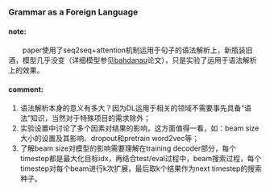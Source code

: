 ### Grammar as a Foreign Language 

#### note:
&emsp;&emsp;paper使用了seq2seq+attention机制运用于句子的语法解析上，新瓶装旧酒，模型几乎没变（详细模型参见[bahdanau](https://arxiv.org/abs/1409.0473)论文），只是实验了运用于语法解析上的效果。

#### comment:
1. 语法解析本身的意义有多大？因为DL运用于相关的领域不需要事先具备“语法”知识，当然对于特殊项目的需求除外；
2. 实验设置中讨论了多个因素对结果的影响，这方面值得一看，如：beam size大小的设置及其影响、dropout和pretrain word2vec等；
3. 了解beam size对模型的影响需要理解在training decoder部分，每个timestep都是最大化目标idx，再结合test/eval过程中，beam搜索过程，每个timestep对每个beam进行k次扩展，最后取k个结果作为next timestep的搜索种子。
